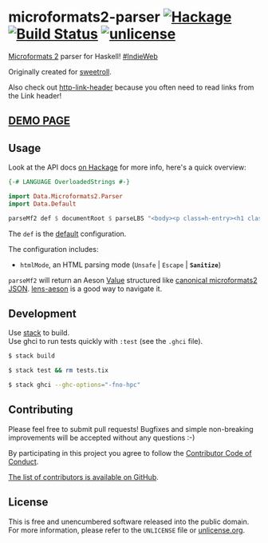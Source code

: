 # microformats2-parser [![Hackage](https://img.shields.io/hackage/v/microformats2-parser.svg?style=flat)](https://hackage.haskell.org/package/microformats2-parser) [![Build Status](https://img.shields.io/travis/myfreeweb/microformats2-parser.svg?style=flat)](https://travis-ci.org/myfreeweb/microformats2-parser) [![unlicense](https://img.shields.io/badge/un-license-green.svg?style=flat)](http://unlicense.org)

[Microformats 2] parser for Haskell! [#IndieWeb]

Originally created for [sweetroll].

Also check out [http-link-header] because you often need to read links from the Link header!

[Microformats 2]: http://microformats.org/wiki/microformats2
[#IndieWeb]: http://indiewebcamp.com
[sweetroll]: https://codeberg.org/valpackett/sweetroll
[http-link-header]: https://codeberg.org/valpackett/http-link-header

## [DEMO PAGE](https://unrelenting.technology/mf2/)

## Usage

Look at the API docs [on Hackage](https://hackage.haskell.org/package/microformats2-parser) for more info, here's a quick overview:

```haskell
{-# LANGUAGE OverloadedStrings #-}

import Data.Microformats2.Parser
import Data.Default

parseMf2 def $ documentRoot $ parseLBS "<body><p class=h-entry><h1 class=p-name>Yay!</h1></p></body>"
```

The `def` is the [default](https://hackage.haskell.org/package/data-default-class-0.0.1/docs/Data-Default-Class.html) configuration.

The configuration includes:
- `htmlMode`, an HTML parsing mode (`Unsafe` | `Escape` | **`Sanitize`**)

`parseMf2` will return an Aeson [Value](https://hackage.haskell.org/package/aeson-0.8.0.2/docs/Data-Aeson-Types.html#t:Value) structured like [canonical microformats2 JSON](http://microformats.org/wiki/microformats2).
[lens-aeson](https://hackage.haskell.org/package/lens-aeson) is a good way to navigate it.

## Development

Use [stack] to build.  
Use ghci to run tests quickly with `:test` (see the `.ghci` file).

```bash
$ stack build

$ stack test && rm tests.tix

$ stack ghci --ghc-options="-fno-hpc"
```

[stack]: https://github.com/commercialhaskell/stack

## Contributing

Please feel free to submit pull requests!
Bugfixes and simple non-breaking improvements will be accepted without any questions :-)

By participating in this project you agree to follow the [Contributor Code of Conduct](http://contributor-covenant.org/version/1/2/0/).

[The list of contributors is available on GitHub](https://codeberg.org/valpackett/microformats2-parser/graphs/contributors).

## License

This is free and unencumbered software released into the public domain.  
For more information, please refer to the `UNLICENSE` file or [unlicense.org](http://unlicense.org).
